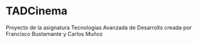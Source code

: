 # TADCinema
Proyecto de la asignatura Tecnologias Avanzada de Desarrollo creada por Francisco Bustamante y Carlos Muñoz
